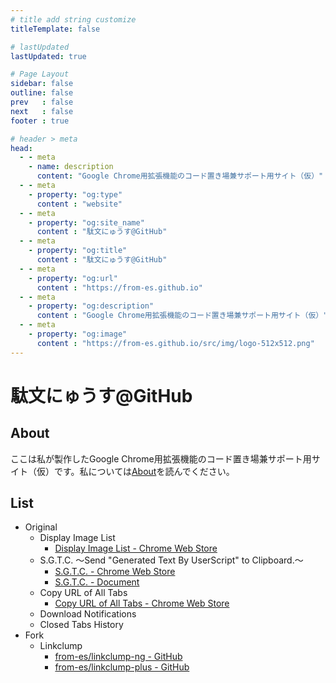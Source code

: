 ```yaml
---
# title add string customize
titleTemplate: false

# lastUpdated
lastUpdated: true

# Page Layout
sidebar: false
outline: false
prev   : false
next   : false
footer : true

# header > meta
head:
  - - meta
    - name: description
      content: "Google Chrome用拡張機能のコード置き場兼サポート用サイト（仮）"
  - - meta
    - property: "og:type"
      content : "website"
  - - meta
    - property: "og:site_name"
      content : "駄文にゅうす@GitHub"
  - - meta
    - property: "og:title"
      content : "駄文にゅうす@GitHub"
  - - meta
    - property: "og:url"
      content : "https://from-es.github.io"
  - - meta
    - property: "og:description"
      content : "Google Chrome用拡張機能のコード置き場兼サポート用サイト（仮）"
  - - meta
    - property: "og:image"
      content : "https://from-es.github.io/src/img/logo-512x512.png"
---
```




# 駄文にゅうす@GitHub

## About

ここは私が製作したGoogle Chrome用拡張機能のコード置き場兼サポート用サイト（仮）です。私については[About](/about.html "About")を読んでください。


## List

- Original
	- Display Image List
		- [Display Image List - Chrome Web Store](https://chromewebstore.google.com/detail/display-image-list/mjanofnaeoiipkoeajefmfpgcnlgiflc "https://chromewebstore.google.com/detail/display-image-list/mjanofnaeoiipkoeajefmfpgcnlgiflc")
	- S.G.T.C. ～Send "Generated Text By UserScript" to Clipboard.～
		- [S.G.T.C. - Chrome Web Store](https://chromewebstore.google.com/detail/sgtc/gljkfiofalgeofkhcpeiiadljmnbjphd "https://chromewebstore.google.com/detail/sgtc/gljkfiofalgeofkhcpeiiadljmnbjphd")
		- [S.G.T.C. - Document](./chrome-extension/send-generated-text-by-userscript-to-clipboard/ "https://from-es.github.io/chrome-extension/send-generated-text-by-userscript-to-clipboard/")
	- Copy URL of All Tabs
		- [Copy URL of All Tabs - Chrome Web Store](https://chromewebstore.google.com/detail/copy-url-of-all-tabs/glhbfaabeopieaeoojdlaboihfbdjhbm "https://chromewebstore.google.com/detail/copy-url-of-all-tabs/glhbfaabeopieaeoojdlaboihfbdjhb")
	- Download Notifications
	- Closed Tabs History
- Fork
	- Linkclump
		- [from-es/linkclump-ng - GitHub](https://github.com/from-es/linkclump-ng "https://github.com/from-es/linkclump-ng")
		- [from-es/linkclump-plus - GitHub](https://github.com/from-es/linkclump-plus "https://github.com/from-es/linkclump-plus")
